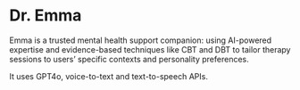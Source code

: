 # Dr. Emma

Emma is a trusted mental health support companion: using AI-powered expertise and evidence-based techniques like CBT and DBT to tailor therapy sessions to users’ specific contexts and personality preferences. 

It uses GPT4o, voice-to-text and text-to-speech APIs.



